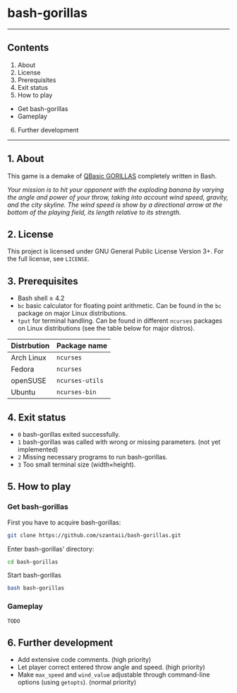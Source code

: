 # bash-gorillas

***

## Contents
 1. About
 2. License
 3. Prerequisites
 4. Exit status
 5. How to play
  * Get bash-gorillas
  * Gameplay
 6. Further development

***

## 1. About

This game is a demake of [QBasic GORILLAS](http://en.wikipedia.org/wiki/Gorillas_%28video_game%29) completely written in Bash.

*Your mission is to hit your opponent with the exploding banana by varying the angle and power of your throw, taking into account wind speed, gravity, and the city skyline. The wind speed is show by a directional arrow at the bottom of the playing field, its length relative to its strength.*

## 2. License

This project is licensed under GNU General Public License Version 3+. For the full license, see `LICENSE`.

## 3. Prerequisites

 * Bash shell ≥ 4.2
 * `bc` basic calculator for floating point arithmetic. Can be found in the `bc` package on major Linux distributions.
 * `tput` for terminal handling. Can be found in different `ncurses` packages on Linux distributions (see the table below for major distros).

| Distrbution | Package name    |
| ----------- | --------------- |
| Arch Linux  | `ncurses`       |
| Fedora      | `ncurses`       |
| openSUSE    | `ncurses-utils` |
| Ubuntu      | `ncurses-bin`   |

## 4. Exit status
 * `0` bash-gorillas exited successfully.
 * `1` bash-gorillas was called with wrong or missing parameters. (not yet implemented)
 * `2` Missing necessary programs to run bash-gorillas.
 * `3` Too small terminal size (width×height).

## 5. How to play

### Get bash-gorillas

First you have to acquire bash-gorillas:

```bash
git clone https://github.com/szantaii/bash-gorillas.git
```

Enter bash-gorillas' directory:

```bash
cd bash-gorillas
```

Start bash-gorillas

```bash
bash bash-gorillas
```

### Gameplay

`TODO`

## 6. Further development

 * Add extensive code comments. (high priority)
 * Let player correct entered throw angle and speed. (high priority)
 * Make `max_speed` and `wind_value` adjustable through command-line options (using `getopts`). (normal priority)

